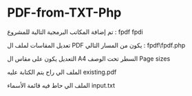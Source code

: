 # PDF-from-TXT-Php

تم  إضافة المكاتب البرمجية التالية للمشروع :
fpdf
fpdi

تعديل المقاسات لملف ال PDF يكون من المسار التالي :
fpdf\fpdf.php

التعديل يكون على مقاس ال A4
السطر تحت  الوصف Page sizes

الملف الي راح يتم الكتابة عليه
existing.pdf 

الملف الي حاط فيه قائمة الأسماء
input.txt
